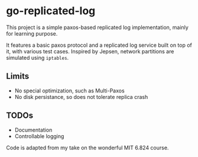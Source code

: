 go-replicated-log
==========

This project is a simple paxos-based replicated log implementation,
mainly for learning purpose.

It features a basic paxos protocol and a replicated log service built
on top of it, with various test cases. Inspired by Jepsen, network
partitions are simulated using `iptables`.

## Limits ##
  - No special optimization, such as Multi-Paxos
  - No disk persistance, so does not tolerate replica crash

## TODOs ##
  - Documentation
  - Controllable logging

Code is adapted from my take on the wonderful MIT 6.824 course.
